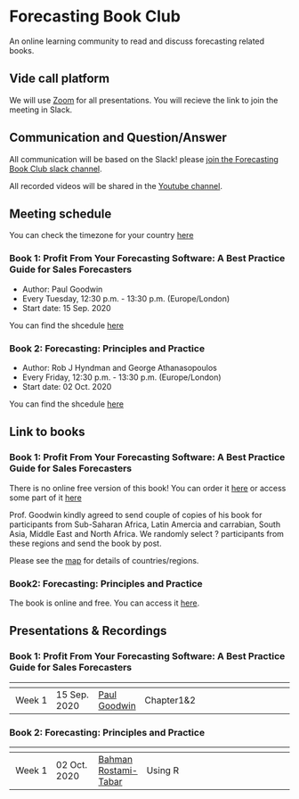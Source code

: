 # Forecasting Book Club

An online learning community to read and discuss forecasting related books.

## Vide call platform

We will use [Zoom](https://zoom.us/) for all presentations. You will recieve the link to join the meeting in Slack.

## Communication and Question/Answer

All communication will be based on the Slack! please [join the Forecasting Book Club slack channel](https://join.slack.com/t/fbc-cv37548/shared_invite/zt-gqof1n3p-Xs2p261Iqyjrhg85tYfHHA).

All recorded videos will be shared in the [Youtube channel](https://www.youtube.com/channel/UCxEN0wXJJLBL-JZ6Z2GkUDw?view_as=subscriber).

## Meeting schedule

You can check the timezone for your country [here](https://www.worldtimebuddy.com/)

### Book 1: Profit From Your Forecasting Software: A Best Practice Guide for Sales Forecasters

- Author: Paul Goodwin
- Every Tuesday, 12:30 p.m. - 13:30 p.m. (Europe/London)
- Start date: 15 Sep. 2020

You can find the shcedule [here](https://docs.google.com/spreadsheets/d/1DeduLV2O_HeD5zI0bpe89cut-5g0Zn6wZWSuNq4iYA0/edit#gid=0)

### Book 2: Forecasting: Principles and Practice

- Author: Rob J Hyndman and George Athanasopoulos
- Every Friday, 12:30 p.m. - 13:30 p.m. (Europe/London)
- Start date: 02 Oct. 2020

You can find the shcedule [here](https://docs.google.com/spreadsheets/d/1DeduLV2O_HeD5zI0bpe89cut-5g0Zn6wZWSuNq4iYA0/edit#gid=808381611)


## Link to books

### Book 1: Profit From Your Forecasting Software: A Best Practice Guide for Sales Forecasters
There is no online free version of this book! You can order it [here](https://www.amazon.co.uk/Profit-Your-Forecasting-Software-Forecasters/dp/1119414571) or access some part of it [here](https://books.google.co.uk/books?id=yp1QDwAAQBAJ&printsec=frontcover&source=gbs_ge_summary_r&cad=0#v=onepage&q&f=false)

Prof. Goodwin kindly agreed to send couple of copies of his book for participants from Sub-Saharan Africa, Latin Amercia and carrabian, South Asia,  Middle East and North Africa. We randomly select ? participants from these regions and send the book by post.

Please see the [map](https://dataviz.worldbank.org/t/DECDG/views/Worldbyregion2019/Worldbyregion?iframeSizedToWindow=true&:embed=y&:display_spinner=no&:showAppBanner=false&:embed_code_version=3&:loadOrderID=1&:display_count=n&:showVizHome=n&:origin=viz_share_link) for details of countries/regions.

### Book2: Forecasting: Principles and Practice
The book is online and free. You can access it  [here](https://otexts.com/fpp3/).

## Presentations & Recordings

### Book 1: Profit From Your Forecasting Software: A Best Practice Guide for Sales Forecasters

| <div style="width:60px"></div> | <div style="width:60px"></div> | <div style="width:60px"></div>  | <div style="width:420px"></div> |  <div style="width:190px"></div> | <div style="width:190px"></div> |
|---:|---|---|---|---|---|
|Week 1 | 15 Sep. 2020 | [Paul Goodwin](https://twitter.com/PaulG00dwin)| Chapter1&2 |[Slides]() |[Video]()

### Book 2: Forecasting: Principles and Practice

| <div style="width:60px"></div> | <div style="width:60px"></div> | <div style="width:60px"></div>  | <div style="width:420px"></div> |  <div style="width:190px"></div> | <div style="width:190px"></div> |
|---:|---|---|---|---|---|
|Week 1 | 02 Oct. 2020| [Bahman Rostami-Tabar](https://twitter.com/Bahman_R_T)| Using R |[Slides]() |[Video]()


